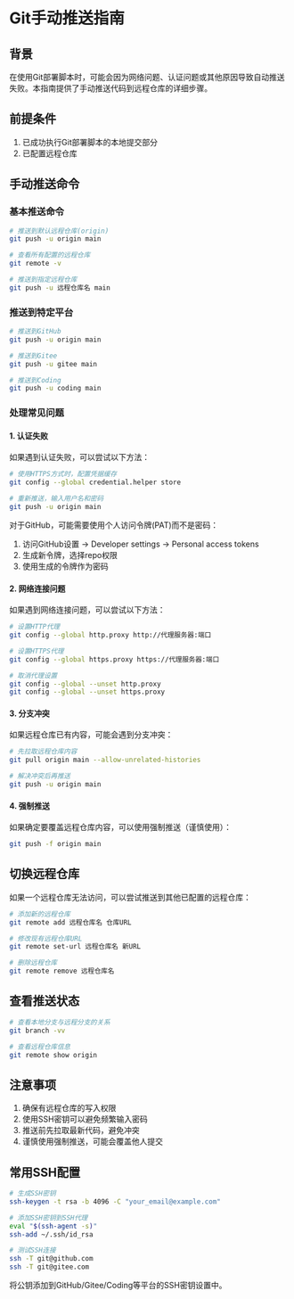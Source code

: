 # Git手动推送指南

## 背景

在使用Git部署脚本时，可能会因为网络问题、认证问题或其他原因导致自动推送失败。本指南提供了手动推送代码到远程仓库的详细步骤。

## 前提条件

1. 已成功执行Git部署脚本的本地提交部分
2. 已配置远程仓库

## 手动推送命令

### 基本推送命令

```bash
# 推送到默认远程仓库(origin)
git push -u origin main

# 查看所有配置的远程仓库
git remote -v

# 推送到指定远程仓库
git push -u 远程仓库名 main
```

### 推送到特定平台

```bash
# 推送到GitHub
git push -u origin main

# 推送到Gitee
git push -u gitee main

# 推送到Coding
git push -u coding main
```

### 处理常见问题

#### 1. 认证失败

如果遇到认证失败，可以尝试以下方法：

```bash
# 使用HTTPS方式时，配置凭据缓存
git config --global credential.helper store

# 重新推送，输入用户名和密码
git push -u origin main
```

对于GitHub，可能需要使用个人访问令牌(PAT)而不是密码：
1. 访问GitHub设置 -> Developer settings -> Personal access tokens
2. 生成新令牌，选择repo权限
3. 使用生成的令牌作为密码

#### 2. 网络连接问题

如果遇到网络连接问题，可以尝试以下方法：

```bash
# 设置HTTP代理
git config --global http.proxy http://代理服务器:端口

# 设置HTTPS代理
git config --global https.proxy https://代理服务器:端口

# 取消代理设置
git config --global --unset http.proxy
git config --global --unset https.proxy
```

#### 3. 分支冲突

如果远程仓库已有内容，可能会遇到分支冲突：

```bash
# 先拉取远程仓库内容
git pull origin main --allow-unrelated-histories

# 解决冲突后再推送
git push -u origin main
```

#### 4. 强制推送

如果确定要覆盖远程仓库内容，可以使用强制推送（谨慎使用）：

```bash
git push -f origin main
```

## 切换远程仓库

如果一个远程仓库无法访问，可以尝试推送到其他已配置的远程仓库：

```bash
# 添加新的远程仓库
git remote add 远程仓库名 仓库URL

# 修改现有远程仓库URL
git remote set-url 远程仓库名 新URL

# 删除远程仓库
git remote remove 远程仓库名
```

## 查看推送状态

```bash
# 查看本地分支与远程分支的关系
git branch -vv

# 查看远程仓库信息
git remote show origin
```

## 注意事项

1. 确保有远程仓库的写入权限
2. 使用SSH密钥可以避免频繁输入密码
3. 推送前先拉取最新代码，避免冲突
4. 谨慎使用强制推送，可能会覆盖他人提交

## 常用SSH配置

```bash
# 生成SSH密钥
ssh-keygen -t rsa -b 4096 -C "your_email@example.com"

# 添加SSH密钥到SSH代理
eval "$(ssh-agent -s)"
ssh-add ~/.ssh/id_rsa

# 测试SSH连接
ssh -T git@github.com
ssh -T git@gitee.com
```

将公钥添加到GitHub/Gitee/Coding等平台的SSH密钥设置中。